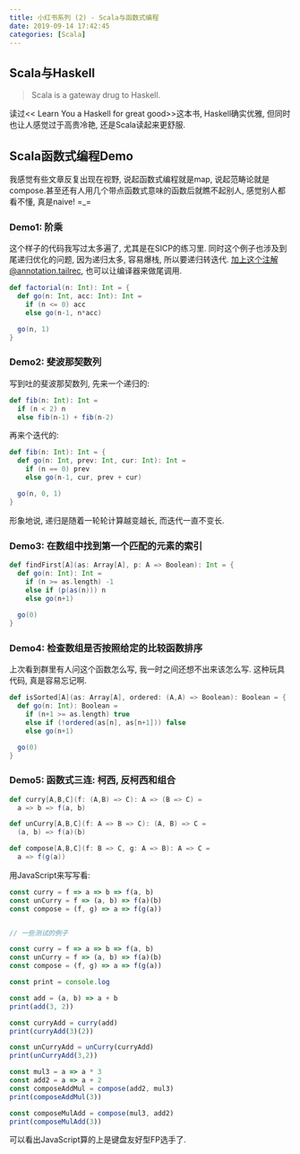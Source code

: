 ```yaml
---
title: 小红书系列 (2) - Scala与函数式编程
date: 2019-09-14 17:42:45
categories: [Scala]
---
```

## Scala与Haskell
> Scala is a gateway drug to Haskell.

读过<< Learn You a Haskell for great good>>这本书, Haskell确实优雅, 但同时也让人感觉过于高贵冷艳, 还是Scala读起来更舒服.

## Scala函数式编程Demo
我感觉有些文章反复出现在视野, 说起函数式编程就是map, 说起范畴论就是compose.甚至还有人用几个带点函数式意味的函数后就瞧不起别人, 感觉别人都看不懂, 真是naive!  =_=

### Demo1: 阶乘
这个样子的代码我写过太多遍了, 尤其是在SICP的练习里. 
同时这个例子也涉及到尾递归优化的问题, 因为递归太多, 容易爆栈, 所以要递归转迭代.
加上这个注解@annotation.tailrec, 也可以让编译器来做尾调用.

```scala
def factorial(n: Int): Int = {
  def go(n: Int, acc: Int): Int =
    if (n <= 0) acc
    else go(n-1, n*acc)

  go(n, 1)
}
```

### Demo2: 斐波那契数列
写到吐的斐波那契数列, 先来一个递归的: 
```scala
def fib(n: Int): Int = 
  if (n < 2) n
  else fib(n-1) + fib(n-2)
```

再来个迭代的: 
```scala
def fib(n: Int): Int = {
  def go(n: Int, prev: Int, cur: Int): Int =
    if (n == 0) prev
    else go(n-1, cur, prev + cur)

  go(n, 0, 1)
}
```
形象地说, 递归是随着一轮轮计算越变越长, 而迭代一直不变长.

### Demo3: 在数组中找到第一个匹配的元素的索引
```scala
def findFirst[A](as: Array[A], p: A => Boolean): Int = {
  def go(n: Int): Int =
    if (n >= as.length) -1
    else if (p(as(n))) n
    else go(n+1)
  
  go(0)
}
```

### Demo4: 检查数组是否按照给定的比较函数排序
上次看到群里有人问这个函数怎么写, 我一时之间还想不出来该怎么写. 这种玩具代码, 真是容易忘记啊.
```scala
def isSorted[A](as: Array[A], ordered: (A,A) => Boolean): Boolean = {
  def go(n: Int): Boolean =
    if (n+1 >= as.length) true
    else if (!ordered(as[n], as[n+1])) false
    else go(n+1)

  go(0)
}
```

### Demo5: 函数式三连: 柯西, 反柯西和组合
```Scala
def curry[A,B,C](f: (A,B) => C): A => (B => C) =
  a => b => f(a, b)

def unCurry[A,B,C](f: A => B => C): (A, B) => C =
  (a, b) => f(a)(b)

def compose[A,B,C](f: B => C, g: A => B): A => C =
  a => f(g(a))
```

用JavaScript来写写看:   
```JavaScript
const curry = f => a => b => f(a, b)
const unCurry = f => (a, b) => f(a)(b)
const compose = (f, g) => a => f(g(a))


// 一些测试的例子

const curry = f => a => b => f(a, b)
const unCurry = f => (a, b) => f(a)(b)
const compose = (f, g) => a => f(g(a))

const print = console.log

const add = (a, b) => a + b
print(add(3, 2))

const curryAdd = curry(add)
print(curryAdd(3)(2))

const unCurryAdd = unCurry(curryAdd)
print(unCurryAdd(3,2))

const mul3 = a => a * 3
const add2 = a => a + 2
const composeAddMul = compose(add2, mul3)
print(composeAddMul(3))

const composeMulAdd = compose(mul3, add2)
print(composeMulAdd(3))
```

可以看出JavaScript算的上是键盘友好型FP选手了.